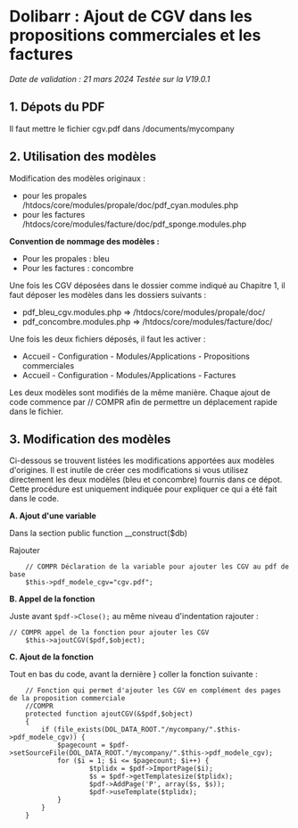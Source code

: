 # Dolibarr : Ajout de CGV dans les propositions commerciales et les factures

*Date de validation : 21 mars 2024*
*Testée sur la V19.0.1*


## 1. Dépots du PDF

Il faut mettre le fichier cgv.pdf dans /documents/mycompany

## 2. Utilisation des modèles

Modification des modèles originaux :
- pour les propales /htdocs/core/modules/propale/doc/pdf_cyan.modules.php  
- pour les factures /htdocs/core/modules/facture/doc/pdf_sponge.modules.php  

**Convention de nommage des modèles :**

- Pour les propales : bleu
- Pour les factures : concombre

Une fois les CGV déposées dans le dossier comme indiqué au Chapitre 1, il faut déposer les modèles dans les dossiers suivants :

- pdf_bleu_cgv.modules.php => /htdocs/core/modules/propale/doc/  
- pdf_concombre.modules.php => /htdocs/core/modules/facture/doc/  

Une fois les deux fichiers déposés, il faut les activer :

- Accueil - Configuration - Modules/Applications - Propositions commerciales
- Accueil - Configuration - Modules/Applications - Factures

Les deux modèles sont modifiés de la même manière. Chaque ajout de code commence par // COMPR afin de permettre un déplacement rapide dans le fichier.

## 3. Modification des modèles

Ci-dessous se trouvent listées les modifications apportées aux modèles d'origines. Il est inutile de créer ces modifications si vous utilisez directement les deux modèles (bleu et concombre) fournis dans ce dépot. 
Cette procédure est uniquement indiquée pour expliquer ce qui a été fait dans le code.  

**A. Ajout d'une variable**

Dans la section public function __construct($db)  

Rajouter

```
	// COMPR Déclaration de la variable pour ajouter les CGV au pdf de base
	$this->pdf_modele_cgv="cgv.pdf";
```

**B. Appel de la fonction**

Juste avant `$pdf->Close();` au même niveau d'indentation rajouter :

```
// COMPR appel de la fonction pour ajouter les CGV
	$this->ajoutCGV($pdf,$object);
```	

**C. Ajout de la fonction**

Tout en bas du code, avant la dernière } coller la fonction suivante :

```
	// Fonction qui permet d'ajouter les CGV en complément des pages de la proposition commerciale
	//COMPR
	protected function ajoutCGV(&$pdf,$object)
	{
		if (file_exists(DOL_DATA_ROOT."/mycompany/".$this->pdf_modele_cgv)) {
			$pagecount = $pdf->setSourceFile(DOL_DATA_ROOT."/mycompany/".$this->pdf_modele_cgv);
			for ($i = 1; $i <= $pagecount; $i++) {
					$tplidx = $pdf->ImportPage($i);
					$s = $pdf->getTemplatesize($tplidx);
					$pdf->AddPage('P', array($s, $s));
					$pdf->useTemplate($tplidx);
			}
		}
	}
```

